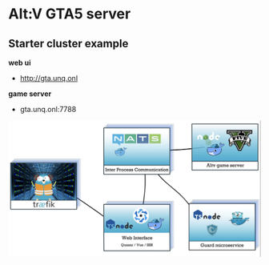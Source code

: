 # Alt:V GTA5 server 
## Starter cluster example


**web ui**
* http://gta.unq.onl

**game server**
* gta.unq.onl:7788

![scheme](https://github.com/gleba/altv-main/blob/master/altv.jpg?raw=true)
